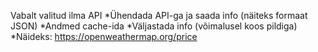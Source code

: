 
 Vabalt valitud ilma API 
  *Ühendada API-ga ja saada info (näiteks formaat JSON)
	*Andmed cache-ida
	*Väljastada info (võimalusel koos pildiga)
	*Näideks: https://openweathermap.org/price
